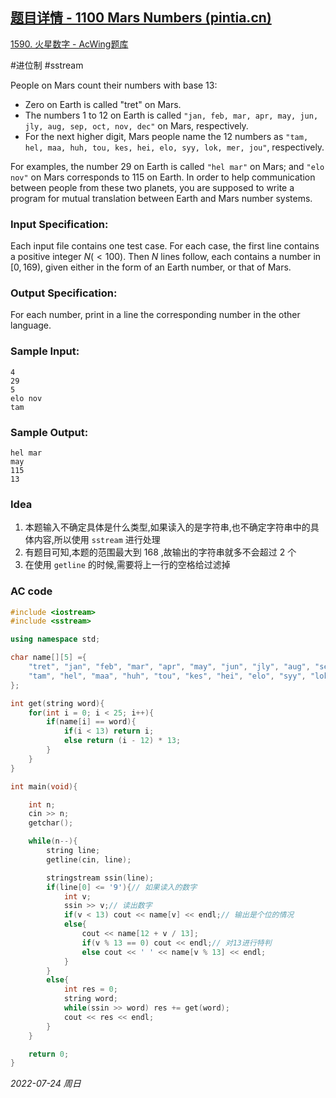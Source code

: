## [题目详情 - 1100 Mars Numbers (pintia.cn)](https://pintia.cn/problem-sets/994805342720868352/problems/994805367156883456)

[1590. 火星数字 - AcWing题库](https://www.acwing.com/problem/content/1592/)

#进位制 #sstream

People on Mars count their numbers with base 13:

- Zero on Earth is called "tret" on Mars.
- The numbers 1 to 12 on Earth is called `"jan, feb, mar, apr, may, jun, jly, aug, sep, oct, nov, dec"` on Mars, respectively.
- For the next higher digit, Mars people name the 12 numbers as `"tam, hel, maa, huh, tou, kes, hei, elo, syy, lok, mer, jou"`, respectively.

For examples, the number 29 on Earth is called `"hel mar"` on Mars; and `"elo nov"` on Mars corresponds to $115$ on Earth. In order to help communication between people from these two planets, you are supposed to write a program for mutual translation between Earth and Mars number systems.

### Input Specification:

Each input file contains one test case. For each case, the first line contains a positive integer $N (<100)$. Then $N$ lines follow, each contains a number in $[0, 169)$, given either in the form of an Earth number, or that of Mars.

### Output Specification:

For each number, print in a line the corresponding number in the other language.

### Sample Input:

```in
4
29
5
elo nov
tam
```

### Sample Output:

```out
hel mar
may
115
13
```

### Idea

1. 本题输入不确定具体是什么类型,如果读入的是字符串,也不确定字符串中的具体内容,所以使用 `sstream` 进行处理
2. 有题目可知,本题的范围最大到 $168$ ,故输出的字符串就多不会超过 $2$ 个
3. 在使用 `getline` 的时候,需要将上一行的空格给过滤掉

### AC code

```cpp
#include <iostream>
#include <sstream>

using namespace std;

char name[][5] ={
    "tret", "jan", "feb", "mar", "apr", "may", "jun", "jly", "aug", "sep", "oct", "nov", "dec",
    "tam", "hel", "maa", "huh", "tou", "kes", "hei", "elo", "syy", "lok", "mer", "jou"
};

int get(string word){
    for(int i = 0; i < 25; i++){
        if(name[i] == word){
            if(i < 13) return i;
            else return (i - 12) * 13;
        }
    }
}

int main(void){

    int n;
    cin >> n;
    getchar();

    while(n--){
        string line;
        getline(cin, line);

        stringstream ssin(line);
        if(line[0] <= '9'){// 如果读入的数字
            int v;
            ssin >> v;// 读出数字
            if(v < 13) cout << name[v] << endl;// 输出是个位的情况
            else{
                cout << name[12 + v / 13];
                if(v % 13 == 0) cout << endl;// 对13进行特判
                else cout << ' ' << name[v % 13] << endl;
            }
        }
        else{
            int res = 0;
            string word;
            while(ssin >> word) res += get(word);
            cout << res << endl;
        }
    }

    return 0;
}
```


*2022-07-24 周日*